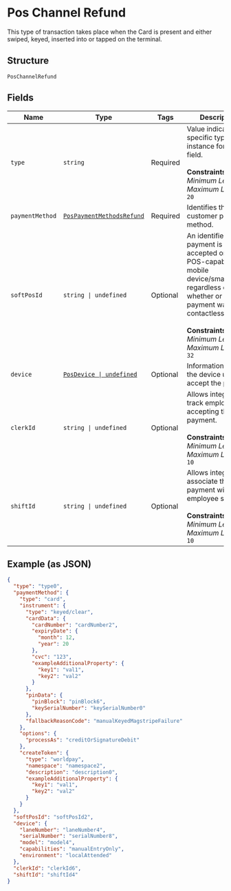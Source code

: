 
# Pos Channel Refund

This type of transaction takes place when the Card is present and either swiped, keyed, inserted into or tapped on the terminal.

## Structure

`PosChannelRefund`

## Fields

| Name | Type | Tags | Description |
|  --- | --- | --- | --- |
| `type` | `string` | Required | Value indicating the specific type instance for this field.<br><br>**Constraints**: *Minimum Length*: `1`, *Maximum Length*: `20` |
| `paymentMethod` | [`PosPaymentMethodsRefund`](../../doc/models/containers/pos-payment-methods-refund.md) | Required | Identifies the customer payment method. |
| `softPosId` | `string \| undefined` | Optional | An identifier when a payment is accepted on a Soft POS-capable mobile device/smartphone, regardless of whether or not the payment was contactless.<br><br>**Constraints**: *Minimum Length*: `1`, *Maximum Length*: `32` |
| `device` | [`PosDevice \| undefined`](../../doc/models/pos-device.md) | Optional | Information about the device used to accept the payment |
| `clerkId` | `string \| undefined` | Optional | Allows integrator to track employee accepting this payment.<br><br>**Constraints**: *Minimum Length*: `1`, *Maximum Length*: `10` |
| `shiftId` | `string \| undefined` | Optional | Allows integrator to associate this payment with an employee shift.<br><br>**Constraints**: *Minimum Length*: `1`, *Maximum Length*: `10` |

## Example (as JSON)

```json
{
  "type": "type0",
  "paymentMethod": {
    "type": "card",
    "instrument": {
      "type": "keyed/clear",
      "cardData": {
        "cardNumber": "cardNumber2",
        "expiryDate": {
          "month": 12,
          "year": 20
        },
        "cvc": "123",
        "exampleAdditionalProperty": {
          "key1": "val1",
          "key2": "val2"
        }
      },
      "pinData": {
        "pinBlock": "pinBlock6",
        "keySerialNumber": "keySerialNumber0"
      },
      "fallbackReasonCode": "manualKeyedMagstripeFailure"
    },
    "options": {
      "processAs": "creditOrSignatureDebit"
    },
    "createToken": {
      "type": "worldpay",
      "namespace": "namespace2",
      "description": "description0",
      "exampleAdditionalProperty": {
        "key1": "val1",
        "key2": "val2"
      }
    }
  },
  "softPosId": "softPosId2",
  "device": {
    "laneNumber": "laneNumber4",
    "serialNumber": "serialNumber8",
    "model": "model4",
    "capabilities": "manualEntryOnly",
    "environment": "localAttended"
  },
  "clerkId": "clerkId6",
  "shiftId": "shiftId4"
}
```

